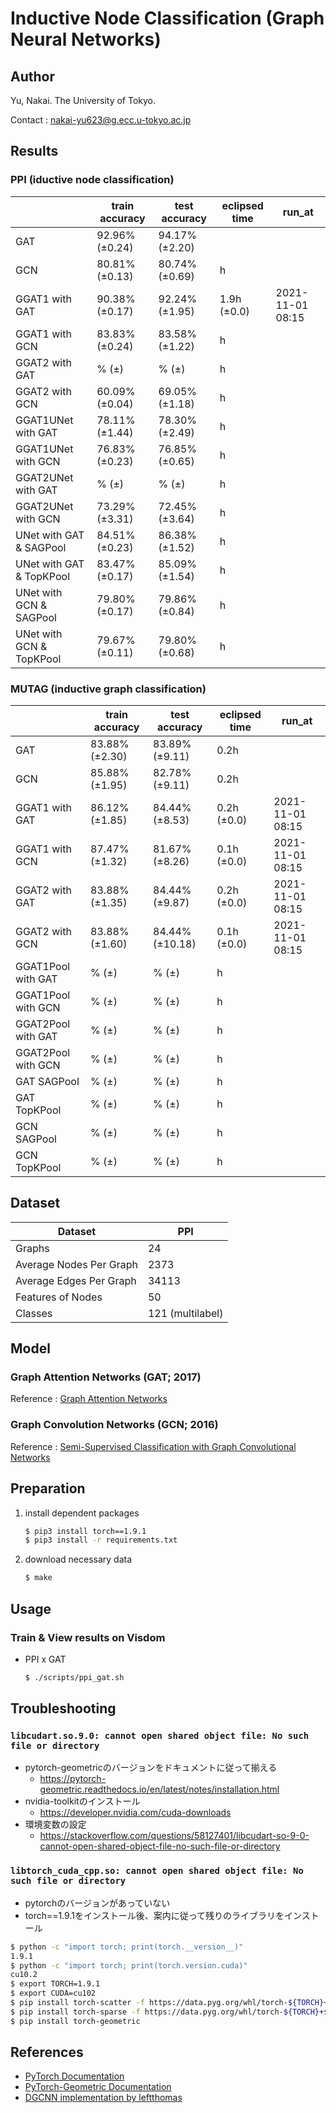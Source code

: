 # Inductive Node Classification (Graph Neural Networks)

## Author

Yu, Nakai. The University of Tokyo.

Contact : nakai-yu623@g.ecc.u-tokyo.ac.jp

## Results

### PPI (iductive node classification)

| | train accuracy | test accuracy | eclipsed time | run_at |
| ---- | ---- | ---- | ---- | ---- |
| GAT | 92.96% (±0.24) | 94.17% (±2.20) | |
| GCN | 80.81% (±0.13) | 80.74% (±0.69) | h | |
| GGAT1 with GAT | 90.38% (±0.17) | 92.24% (±1.95) | 1.9h (±0.0) | 2021-11-01 08:15 |
| GGAT1 with GCN | 83.83% (±0.24) | 83.58% (±1.22) | h | |
| GGAT2 with GAT | % (±) | % (±) | h | |
| GGAT2 with GCN | 60.09% (±0.04) | 69.05% (±1.18) | h | |
| GGAT1UNet with GAT | 78.11% (±1.44) | 78.30% (±2.49) | h | |
| GGAT1UNet with GCN | 76.83% (±0.23) | 76.85% (±0.65) | h | |
| GGAT2UNet with GAT | % (±) | % (±) | h | |
| GGAT2UNet with GCN | 73.29% (±3.31) | 72.45% (±3.64) | h | |
| UNet with GAT & SAGPool | 84.51% (±0.23) | 86.38% (±1.52) | h | |
| UNet with GAT & TopKPool | 83.47% (±0.17) | 85.09% (±1.54) | h | |
| UNet with GCN & SAGPool | 79.80% (±0.17) | 79.86% (±0.84) | h | |
| UNet with GCN & TopKPool | 79.67% (±0.11) | 79.80% (±0.68) | h | |

### MUTAG (inductive graph classification)

| | train accuracy | test accuracy | eclipsed time | run_at |
| ---- | ---- | ---- | ---- | ---- |
| GAT | 83.88% (±2.30) | 83.89% (±9.11) | 0.2h | |
| GCN | 85.88% (±1.95) | 82.78% (±9.11) | 0.2h | |
| GGAT1 with GAT | 86.12% (±1.85) | 84.44% (±8.53) | 0.2h (±0.0) | 2021-11-01 08:15 |
| GGAT1 with GCN | 87.47% (±1.32) | 81.67% (±8.26) | 0.1h (±0.0) | 2021-11-01 08:15 |
| GGAT2 with GAT | 83.88% (±1.35) | 84.44% (±9.87) | 0.2h (±0.0) | 2021-11-01 08:15 |
| GGAT2 with GCN | 83.88% (±1.60) | 84.44% (±10.18) | 0.1h (±0.0) | 2021-11-01 08:15 |
| GGAT1Pool with GAT | % (±) | % (±) | h | |
| GGAT1Pool with GCN | % (±) | % (±) | h | |
| GGAT2Pool with GAT | % (±) | % (±) | h | |
| GGAT2Pool with GCN | % (±) | % (±) | h | |
| GAT SAGPool | % (±) | % (±) | h | |
| GAT TopKPool | % (±) | % (±) | h | |
| GCN SAGPool | % (±) | % (±) | h | |
| GCN TopKPool | % (±) | % (±) | h | |

## Dataset

| Dataset | PPI |
| ---- | ---- |
| Graphs | 24 |
| Average Nodes Per Graph | 2373 |
| Average Edges Per Graph | 34113 |
| Features of Nodes | 50 |
| Classes | 121 (multilabel) |

## Model

### Graph Attention Networks (GAT; 2017)

Reference : [Graph Attention Networks](https://arxiv.org/abs/1710.10903)

### Graph Convolution Networks (GCN; 2016)

Reference : [Semi-Supervised Classification with Graph Convolutional Networks](https://arxiv.org/abs/1609.02907)

## Preparation

1. install dependent packages

	```bash
	$ pip3 install torch==1.9.1
	$ pip3 install -r requirements.txt
	```

2. download necessary data

	```bash
	$ make
	```

## Usage

### Train & View results on Visdom

- PPI x GAT
	```bash
	$ ./scripts/ppi_gat.sh
	```

## Troubleshooting

### `libcudart.so.9.0: cannot open shared object file: No such file or directory`

- pytorch-geometricのバージョンをドキュメントに従って揃える
	- https://pytorch-geometric.readthedocs.io/en/latest/notes/installation.html
- nvidia-toolkitのインストール
	- https://developer.nvidia.com/cuda-downloads
- 環境変数の設定
	- https://stackoverflow.com/questions/58127401/libcudart-so-9-0-cannot-open-shared-object-file-no-such-file-or-directory


### `libtorch_cuda_cpp.so: cannot open shared object file: No such file or directory`

- pytorchのバージョンがあっていない
- torch==1.9.1をインストール後、案内に従って残りのライブラリをインストール

```bash
$ python -c "import torch; print(torch.__version__)"
1.9.1
$ python -c "import torch; print(torch.version.cuda)"
cu10.2
$ export TORCH=1.9.1
$ export CUDA=cu102
$ pip install torch-scatter -f https://data.pyg.org/whl/torch-${TORCH}+${CUDA}.html
$ pip install torch-sparse -f https://data.pyg.org/whl/torch-${TORCH}+${CUDA}.html
$ pip install torch-geometric
```

## References

- [PyTorch Documentation](https://pytorch.org/docs/stable/index.html)
- [PyTorch-Geometric Documentation](https://pytorch-geometric.readthedocs.io/en/latest/)
- [DGCNN implementation by leftthomas](https://github.com/leftthomas/DGCNN)
